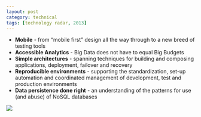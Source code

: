 ```yaml
---
layout: post
category: technical
tags: [technology radar, 2013]
---
```


<ul>
	<li><strong>Mobile</strong> - from “mobile first” design all the way through to a new breed of testing tools</li>
	<li><strong>Accessible Analytics</strong> - Big Data does not have to equal Big Budgets</li>
	<li><strong>Simple architectures</strong> - spanning techniques for building and composing applications, deployment, failover and recovery</li>
	<li><strong>Reproducible environments</strong> - supporting the standardization, set-up automation and coordinated management of development, test and production environments</li>
	<li><strong>Data persistence done right</strong> - an understanding of the patterns for use (and abuse) of NoSQL databases</li>
</ul>

<p>
<img src="http://www.thoughtworks.com/sites/www.thoughtworks.com/files/images/52/radar-october-2012-landscape-medium.jpg">
</p>